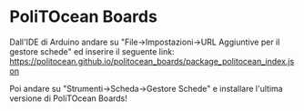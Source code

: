 # PoliTOcean Boards

Dall'IDE di Arduino andare su "File->Impostazioni->URL Aggiuntive per il gestore schede" ed inserire il seguente link: https://politocean.github.io/politocean_boards/package_politocean_index.json

Poi andare su "Strumenti->Scheda->Gestore Schede" e installare l'ultima versione di PoliTOcean Boards!
